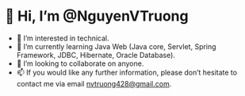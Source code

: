 # 👋 Hi, I’m @NguyenVTruong
- 👀 I’m interested in technical.
- 🌱 I’m currently learning Java Web (Java core, Servlet, Spring Framework, JDBC, Hibernate, Oracle Database). 
- 💞️ I’m looking to collaborate on anyone.
- 📫 If you would like any further information, please don’t hesitate to contact me via email nvtruong428@gmail.com.

<!---
NguyenVTruong/NguyenVTruong is a ✨ special ✨ repository because its `README.md` (this file) appears on your GitHub profile.
You can click the Preview link to take a look at your changes.
--->
